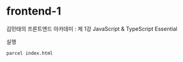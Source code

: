 # frontend-1

김민태의 프론트엔드 아카데미 : 제 1강 JavaScript & TypeScript Essential


실행

```npm
parcel index.html
```
